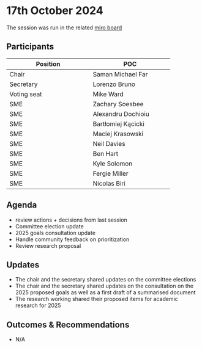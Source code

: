 # 17th October 2024

The session was run in the related [miro board](https://miro.com/app/board/uXjVKro\_lxs=/)

## Participants

<table><thead><tr><th width="202">Position</th><th width="194">POC</th></tr></thead><tbody><tr><td>Chair</td><td>Saman Michael Far</td></tr><tr><td>Secretary</td><td>Lorenzo Bruno</td></tr><tr><td>Voting seat</td><td>Mike Ward</td></tr><tr><td>SME</td><td>Zachary Soesbee</td></tr><tr><td>SME</td><td>Alexandru Dochioiu</td></tr><tr><td>SME</td><td>Bartłomiej Kącicki</td></tr><tr><td>SME</td><td>Maciej Krasowski</td></tr><tr><td>SME</td><td>Neil Davies</td></tr><tr><td>SME</td><td>Ben Hart</td></tr><tr><td>SME</td><td>Kyle Solomon</td></tr><tr><td>SME</td><td>Fergie Miller</td></tr><tr><td>SME</td><td>Nicolas Biri</td></tr></tbody></table>

## Agenda

* review actions + decisions from last session
* Committee election update
* 2025 goals consultation update
* Handle community feedback on prioritization
* Review research proposal

## Updates

* The chair and the secretary shared updates on the committee elections
* The chair and the secretary shared updates on the consultation on the 2025 proposed goals as well as a first draft of a summarised document
* The research working shared their proposed items for academic research for 2025

## Outcomes & Recommendations

* N/A
